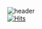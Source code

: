 ![header](https://capsule-render.vercel.app/api?type=soft&color=auto&text=Backend%20Developer&fontSize=50)   
[![Hits](https://hits.seeyoufarm.com/api/count/incr/badge.svg?url=https%3A%2F%2Fgithub.com%2Fpg-Parunson%2Fhit-counter&count_bg=%2308ABCA&title_bg=%23555555&icon=&icon_color=%23E7E7E7&title=visit&edge_flat=false)](https://hits.seeyoufarm.com)   


<!--
**pg-Parunson/pg-Parunson** is a ✨ _special_ ✨ repository because its `README.md` (this file) appears on your GitHub profile.

Here are some ideas to get you started:

- 🔭 I’m currently working on ...
- 🌱 I’m currently learning ...
- 👯 I’m looking to collaborate on ...
- 🤔 I’m looking for help with ...
- 💬 Ask me about ...
- 📫 How to reach me: ...
- 😄 Pronouns: ...
- ⚡ Fun fact: ...
-->
